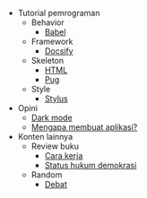 - Tutorial pemrograman
  - Behavior
    - [Babel](/behavior/babel)
  - Framework
    - [Docsify](/framework/docsify)
  - Skeleton
    - [HTML](/skeleton/html)
    - [Pug](/skeleton/pug)
  - Style
    - [Stylus](/style/stylus)
- Opini
  - [Dark mode](/opini/dark-mode)
  - [Mengapa membuat aplikasi?](/opini/mengapa-aplikasi)
- Konten lainnya
  - Review buku
    - [Cara kerja](/buku/cara-kerja)
    - [Status hukum demokrasi](/buku/status-hukum-demokrasi)
  - Random
    - [Debat](/random/debat)